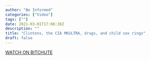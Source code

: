 ```yaml
---
author: "Be Informed"
categories: ["Video"]
tags: [""]
date: 2021-03-01T17:08:38Z
description: ""
title: "Clintons, the CIA MKULTRA, drugs, and child sex rings"
draft: false
---
```


[WATCH ON BITCHUTE](https://www.bitchute.com/video/or32Gej3SJU0/)